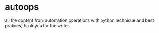 # autoops
all the content from automation operations with python technique and best pratices,thank you for the writer.
